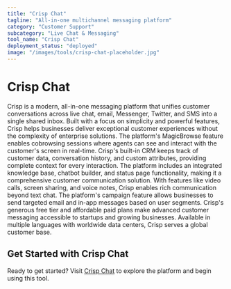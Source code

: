 ```yaml
---
title: "Crisp Chat"
tagline: "All-in-one multichannel messaging platform"
category: "Customer Support"
subcategory: "Live Chat & Messaging"
tool_name: "Crisp Chat"
deployment_status: "deployed"
image: "/images/tools/crisp-chat-placeholder.jpg"
---
```


# Crisp Chat

Crisp is a modern, all-in-one messaging platform that unifies customer conversations across live chat, email, Messenger, Twitter, and SMS into a single shared inbox. Built with a focus on simplicity and powerful features, Crisp helps businesses deliver exceptional customer experiences without the complexity of enterprise solutions. The platform's MagicBrowse feature enables cobrowsing sessions where agents can see and interact with the customer's screen in real-time. Crisp's built-in CRM keeps track of customer data, conversation history, and custom attributes, providing complete context for every interaction. The platform includes an integrated knowledge base, chatbot builder, and status page functionality, making it a comprehensive customer communication solution. With features like video calls, screen sharing, and voice notes, Crisp enables rich communication beyond text chat. The platform's campaign feature allows businesses to send targeted email and in-app messages based on user segments. Crisp's generous free tier and affordable paid plans make advanced customer messaging accessible to startups and growing businesses. Available in multiple languages with worldwide data centers, Crisp serves a global customer base.
## Get Started with Crisp Chat

Ready to get started? Visit [Crisp Chat](https://crispchat.com) to explore the platform and begin using this tool.

